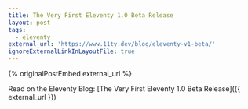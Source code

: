 ```yaml
---
title: The Very First Eleventy 1.0 Beta Release
layout: post
tags:
  - eleventy
external_url: 'https://www.11ty.dev/blog/eleventy-v1-beta/'
ignoreExternalLinkInLayoutFile: true
---
```

{% originalPostEmbed external_url %}

Read on the Eleventy Blog: [The Very First Eleventy 1.0 Beta Release]({{ external_url }})

